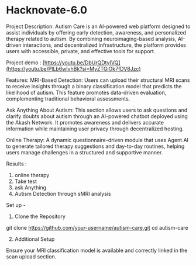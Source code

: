 # Hacknovate-6.0
Project Description: 
Autism Care is an AI-powered web platform designed to assist individuals by offering early detection, awareness, and personalized therapy related to autism. By combining neuroimaging-based analysis, AI-driven interactions, and decentralized infrastructure, the platform provides users with accessible, private, and effective tools for support.

Project demo : 
[https://youtu.be/DbUrQDtyIVQ](https://youtu.be/PlLb6wlvhBk?si=MyZTGiOk7fDV8Jzc)

Features: 
MRI-Based Detection: Users can upload their structural MRI scans to receive insights through a binary classification model that predicts the likelihood of autism. This feature promotes data-driven evaluation, complementing traditional behavioral assessments.

Ask Anything About Autism: This section allows users to ask questions and clarify doubts about autism through an AI-powered chatbot deployed using the Akash Network. It promotes awareness and delivers accurate information while maintaining user privacy through decentralized hosting.

Online Therapy: A dynamic questionnaire-driven module that uses Agent.AI to generate tailored therapy suggestions and  day-to-day routines, helping users manage challenges in a structured and supportive manner.

Results :
1) online therapy
2)  Take test 
3) ask Anything
4) Autism Detection through sMRI analysis


Set up - 
1. Clone the Repository

git clone https://github.com/your-username/autism-care.git
cd autism-care



2. Additional Setup

Ensure your MRI classification model is available and correctly linked in the scan upload section.

